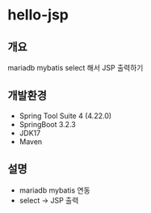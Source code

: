 # hello-jsp

## 개요

mariadb mybatis select 해서 JSP 출력하기

## 개발환경

- Spring Tool Suite 4 (4.22.0)
- SpringBoot 3.2.3
- JDK17
- Maven

## 설명

- mariadb mybatis 연동
- select -> JSP 출력
